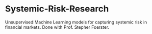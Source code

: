 # Systemic-Risk-Research

Unsupervised Machine Learning models for capturing systemic risk in financial markets. Done with Prof. Stepher Foerster.
